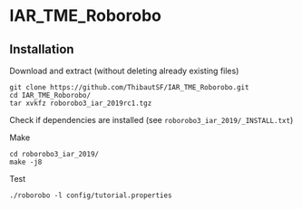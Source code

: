 # IAR_TME_Roborobo

## Installation
Download and extract (without deleting already existing files)
```
git clone https://github.com/ThibautSF/IAR_TME_Roborobo.git
cd IAR_TME_Roborobo/
tar xvkfz roborobo3_iar_2019rc1.tgz
```

Check if dependencies are installed (see `roborobo3_iar_2019/_INSTALL.txt`)

Make
```
cd roborobo3_iar_2019/
make -j8
```

Test
```
./roborobo -l config/tutorial.properties
```

